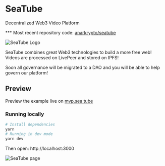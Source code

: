 # SeaTube
Decentralized Web3 Video Platform

*** Most recent repository code: [anarkrypto/seatube](http://stackblitz.com/)

![SeaTube Logo](https://bafybeia5kwkciy6jcz2ivphrcviiyhkw6jmif5vowgijgfpjux6tzpeyoe.ipfs.infura-ipfs.io)

SeaTube combines great Web3 technologies to build a more free web! Videos are processed on LivePeer and stored on IPFS!

Soon all governance will be migrated to a DAO and you will be able to help govern our platform!

## Preview

Preview the example live on [mvp.sea.tube](https://mvp.sea.tube)


### Running locally

```bash
# Install dependencies
yarn 
# Running in dev mode
yarn dev
```

Then open: http://localhost:3000

![SeaTube page](https://bafybeid46f2mgkcaiwjxww4usl672ey5sr6es4zenjjtpgjbf53ffjqf6m.ipfs.infura-ipfs.io/)
